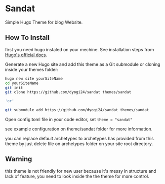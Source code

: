 # Sandat

Simple Hugo Theme for blog Website.

## How To Install

first you need hugo instaled on your mechine. See installation steps from [Hugo's official docs](https://gohugo.io/getting-started/installing/).

Generate a new Hugo site and add this theme as a Git submodule or cloning inside your themes folder:

```bash
hugo new site yourSiteName
cd yourSiteName
git init
git clone https://github.com/dyogi24/sandat themes/sandat

'or'

git submodule add https://github.com/dyogi24/sandat themes/sandat
```
Open config.toml file in your code editor, set `theme = "sandat"`

see example configuration on theme/sandat folder for more information.

you can replace default archetypes to archetypes has provided from this theme by just delete file on archetypes folder on your site root directory.

## Warning 

this theme is not friendly for new user because it's messy in structure and lack of feature, you need to look inside the the theme for more control.

